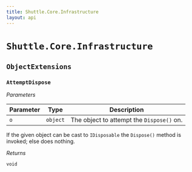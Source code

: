 ```yaml
---
title: Shuttle.Core.Infrastructure
layout: api 
---
```


# `Shuttle.Core.Infrastructure`

## `ObjectExtensions`

### `AttemptDispose`

_Parameters_

Parameter | Type | Description
--- | --- | ---
`o` | `object` | The object to attempt the `Dispose()` on.

If the given object can be cast to `IDisposable` the `Dispose()` method is invoked; else does nothing.

_Returns_

`void`
